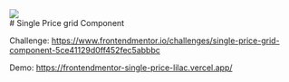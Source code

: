 <img src="./preview.jpg">
<br/>
# Single Price grid Component

Challenge: https://www.frontendmentor.io/challenges/single-price-grid-component-5ce41129d0ff452fec5abbbc

Demo: https://frontendmentor-single-price-lilac.vercel.app/
